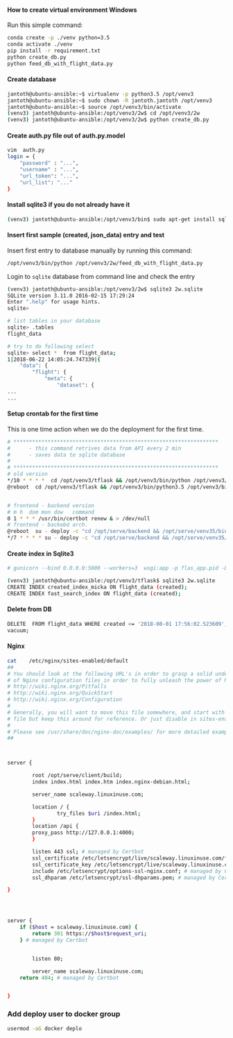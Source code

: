 #### How to create virtual environment Windows

Run this simple command:

```bash
conda create -p ./venv python=3.5
conda activate ./venv
pip install -r requirement.txt
python create_db.py
python feed_db_with_flight_data.py
```



#### Create database

```sh
jantoth@ubuntu-ansible:~$ virtualenv -p python3.5 /opt/venv3
jantoth@ubuntu-ansible:~$ sudo chown -R jantoth.jantoth /opt/venv3
jantoth@ubuntu-ansible:~$ source /opt/venv3/bin/activate
(venv3) jantoth@ubuntu-ansible:/opt/venv3/2w$ cd /opt/venv3/2w
(venv3) jantoth@ubuntu-ansible:/opt/venv3/2w$ python create_db.py
```


#### Create auth.py file out of auth.py.model

```sh
vim  auth.py
login = {
    "password" : "...",
    "username" : "...",
    "url_token": "...",
    "url_list": "..."
}

```

#### Install sqlite3 if you do not already have it

```sh
(venv3) jantoth@ubuntu-ansible:/opt/venv3/bin$ sudo apt-get install sqlite
```

#### Insert first sample (created, json_data) entry and test

Insert first entry to database manually by running this command:

```sh
/opt/venv3/bin/python /opt/venv3/2w/feed_db_with_flight_data.py
```

Login to `sqlite` database from command line and check the entry

```sh
(venv3) jantoth@ubuntu-ansible:/opt/venv3/2w$ sqlite3 2w.sqlite
SQLite version 3.11.0 2016-02-15 17:29:24
Enter ".help" for usage hints.
sqlite>

# list tables in your database
sqlite> .tables
flight_data

# try to do following select
sqlite> select *  from flight_data;
1|2018-06-22 14:05:24.747339|{
    "data": {
        "flight": {
            "meta": {
                "dataset": {
...
...
```

#### Setup crontab for the first time

This is one time action when we do the deployment for the first time.
```sh
# ******************************************************************
#      - this command retrives data from API every 2 min
#      - saves data to sqlite database
#
# ******************************************************************
# old version
*/10 * * * *  cd /opt/venv3/tflask && /opt/venv3/bin/python /opt/venv3/tflask/feed_db_with_flight_data.py >> /opt/venv3/tflask/error_log.log 2>&1
@reboot  cd /opt/venv3/tflask && /opt/venv3/bin/python3.5 /opt/venv3/bin/gunicorn --bind 0.0.0.0:5000 --workers=3 wsgi:app -p flask_app.pid -D --error-logfile g_error_lofile.log


# frontend - backend version 
# m h  dom mon dow   command
0 1 * * * /usr/bin/certbot renew & > /dev/null
# frontend - backebd arch.
@reboot  su - deploy -c "cd /opt/serve/backend && /opt/serve/venv35/bin/python /opt/serve/venv35/bin/gunicorn --bind 127.0.0.1:4000 --workers=3 wsgi:app -p 2w_app.pid  -D --error-logfile gunicorn_error_lofile.log"
*/7 * * * * su - deploy -c "cd /opt/serve/backend && /opt/serve/venv35/bin/python /opt/serve/backend/feed_db_with_flight_data.py >> /opt/serve/backend/db_error_log.log 2>&1"

```



#### Create index in Sqlite3

```sh
# gunicorn --bind 0.0.0.0:5000 --workers=3  wsgi:app -p flas_app.pid -D

(venv3) jantoth@ubuntu-ansible:/opt/venv3/tflask$ sqlite3 2w.sqlite
CREATE INDEX created_index_micka ON flight_data (created);
CREATE INDEX fast_search_index ON flight_data (created);
```

#### Delete from DB

```bash
DELETE  FROM flight_data WHERE created <= '2018-08-01 17:56:02.523609';
vacuum;

```

#### Nginx
```bash
cat    /etc/nginx/sites-enabled/default
##
# You should look at the following URL's in order to grasp a solid understanding
# of Nginx configuration files in order to fully unleash the power of Nginx.
# http://wiki.nginx.org/Pitfalls
# http://wiki.nginx.org/QuickStart
# http://wiki.nginx.org/Configuration
#
# Generally, you will want to move this file somewhere, and start with a clean
# file but keep this around for reference. Or just disable in sites-enabled.
#
# Please see /usr/share/doc/nginx-doc/examples/ for more detailed examples.
##



server {

        root /opt/serve/client/build;
        index index.html index.htm index.nginx-debian.html;

        server_name scaleway.linuxinuse.com;

        location / {
                try_files $uri /index.html;
        }
        location /api {
        proxy_pass http://127.0.0.1:4000;
        }

        listen 443 ssl; # managed by Certbot
        ssl_certificate /etc/letsencrypt/live/scaleway.linuxinuse.com/fullchain.pem; # managed by Certbot
        ssl_certificate_key /etc/letsencrypt/live/scaleway.linuxinuse.com/privkey.pem; # managed by Certbot
        include /etc/letsencrypt/options-ssl-nginx.conf; # managed by Certbot
        ssl_dhparam /etc/letsencrypt/ssl-dhparams.pem; # managed by Certbot

}




server {
    if ($host = scaleway.linuxinuse.com) {
        return 301 https://$host$request_uri;
    } # managed by Certbot


        listen 80;

        server_name scaleway.linuxinuse.com;
    return 404; # managed by Certbot


}


```


### Add deploy user to docker group

```bash
usermod -aG docker deplo
```

